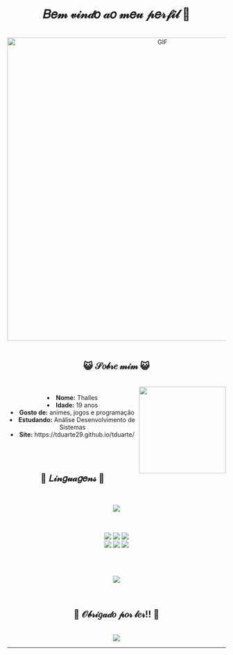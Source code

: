 <body>
  <center>
<h1 align="center"> 𝐵𝑒𝓂 𝓋𝒾𝓃𝒹𝑜 𝒶𝑜 𝓂𝑒𝓊 𝓅𝑒𝓇𝒻𝒾𝓁 💖  </h1>
<br>
<div align="center">
<img hight="300" width="700" alt="GIF" align="center" src="https://media.tenor.com/geq2owR6VPMAAAAd/ban-meliodas.gif">
</div>

<div>
  

 <br> 
</div>
    <div align="center">
<!-- <img src="https://i.imgur.com/jx17oHT.gif"> -->
      </div>
<div>
<h2 align="center"> 😺 𝒮𝑜𝒷𝓇𝑒 𝓂𝒾𝓂 😺 </h2>
<br>
  <div align="center">
<img src="https://i.pinimg.com/originals/3b/78/2f/3b782fa2ab6a2b70305b94a2e44ac8ed.gif" align="right" width="200" height="200">
<br>

  </div>
<div align="center">
<li>
<b>Nome:</b> Thalles</li>
<li>
<b>Idade:</b> 19 anos</li>
<li>
<b>Gosto de:</b> animes, jogos e programação
</li>
<li>
<b>Estudando:</b> Análise Desenvolvimento de Sistemas
</li>
<li>
  <b>Site:</b> https://tduarte29.github.io/tduarte/
</li>
</div>
<br><br>
</div>
<br>
<div>
<h2 align="center">           📇 𝐿𝒾𝓃𝑔𝓊𝒶𝑔𝑒𝓃𝓈 📇 </h2>
 <br>
<p>
  <div align="center">
<img src="https://i.pinimg.com/originals/30/d8/99/30d899232dfe254a407a954880f424e4.gif" align="center">
  </div>
</div>
<br>
<div>
<br>
<p align="center"><img src="https://img.shields.io/badge/GIT-E44C30?style=for-the-badge&logo=git&logoColor=white"/> <img src="https://img.shields.io/badge/html5%20-%23E34F26.svg?&style=for-the-badge&logo=html5&logoColor=white"/> <img src="https://img.shields.io/badge/css3%20-%231572B6.svg?&style=for-the-badge&logo=css3&logoColor=white"/><br>
 <img src="https://img.shields.io/badge/C-00599C?style=for-the-badge&logo=c&logoColor=white"/> <img src="https://img.shields.io/badge/javascript%20-%23323330.svg?&style=for-the-badge&logo=javascript&logoColor=%23F7DF1E"/> <img src="https://img.shields.io/badge/Python-FFD43B?style=for-the-badge&logo=python&logoColor=blue"/> <br><br>
</p>
<br>
<p align="center" >  
  <a href="https://github.com/tduarte29/github-readme-stats"> 
<img  src="https://github-readme-stats.vercel.app/api?username=tduarte29&show_icons=true&hide=contribs,prs&cache_seconds=86400&theme=city_lights"/>
  </a>
  </p>
<br>
<div>
<h2 align="center">💖  𝒪𝒷𝓇𝒾𝑔𝒶𝒹𝑜 𝓅𝑜𝓇 𝓁𝑒𝓇!!  💖</h2>
<br>
<div align="center">
<img src="https://i.pinimg.com/originals/a1/d6/28/a1d628a9619e713cf772f62599f91c57.gif">
</div>
<hr>
</div>
</div>
    </center>
</body>
